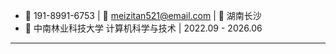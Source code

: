 - 📱 191-8991-6753 | 📧 meizitan521@email.com | 📍 湖南长沙
- 🏫 中南林业科技大学 计算机科学与技术 | 2022.09 - 2026.06

---

